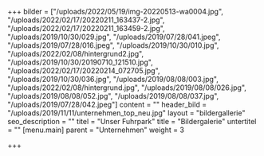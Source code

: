 +++
bilder = ["/uploads/2022/05/19/img-20220513-wa0004.jpg", "/uploads/2022/02/17/20220211_163437-2.jpg", "/uploads/2022/02/17/20220211_163459-2.jpg", "/uploads/2019/10/30/029.jpg", "/uploads/2019/07/28/041.jpeg", "/uploads/2019/07/28/016.jpeg", "/uploads/2019/10/30/010.jpg", "/uploads/2022/02/08/hintergrund2.jpg", "/uploads/2019/10/30/20190710_121510.jpg", "/uploads/2022/02/17/20220214_072705.jpg", "/uploads/2019/10/30/036.jpg", "/uploads/2019/08/08/003.jpg", "/uploads/2022/02/08/hintergrund.jpg", "/uploads/2019/08/08/026.jpg", "/uploads/2019/08/08/052.jpg", "/uploads/2019/08/08/037.jpg", "/uploads/2019/07/28/042.jpeg"]
content = ""
header_bild = "/uploads/2019/11/11/unternehmen_top_neu.jpg"
layout = "bildergallerie"
seo_description = ""
titel = "Unser Fuhrpark"
title = "Bildergalerie"
untertitel = ""
[menu.main]
parent = "Unternehmen"
weight = 3

+++
